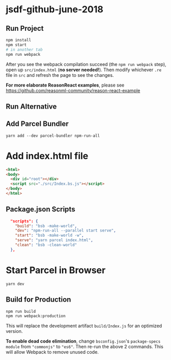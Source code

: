 # jsdf-github-june-2018

## Run Project

```sh
npm install
npm start
# in another tab
npm run webpack
```

After you see the webpack compilation succeed (the `npm run webpack` step), open up `src/index.html` (**no server needed!**). Then modify whichever `.re` file in `src` and refresh the page to see the changes.

**For more elaborate ReasonReact examples**, please see https://github.com/reasonml-community/reason-react-example

## Run Alternative

## Add Parcel Bundler

`yarn add --dev parcel-bundler npm-run-all`

# Add index.html file

```html
<html>
<body>
  <div id="root"></div>
  <script src="./src/Index.bs.js"></script>
</body>
</html>
```

## Package.json Scripts

```json
  "scripts": {
    "build": "bsb -make-world",
    "dev": "npm-run-all --parallel start serve",
    "start": "bsb -make-world -w",
    "serve": "yarn parcel index.html",
    "clean": "bsb -clean-world"
  },
```

# Start Parcel in Browser

`yarn dev`

## Build for Production

```sh
npm run build
npm run webpack:production
```

This will replace the development artifact `build/Index.js` for an optimized version.

**To enable dead code elimination**, change `bsconfig.json`'s `package-specs` `module` from `"commonjs"` to `"es6"`. Then re-run the above 2 commands. This will allow Webpack to remove unused code.
